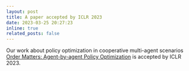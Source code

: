 ```yaml
---
layout: post
title: A paper accepted by ICLR 2023
date: 2023-03-25 20:27:23
inline: true
related_posts: false
---
```


Our work about policy optimization in cooperative multi-agent scenarios [Order Matters: Agent-by-agent Policy Optimization](https://openreview.net/forum?id=Q-neeWNVv1) is accepted by ICLR 2023.
